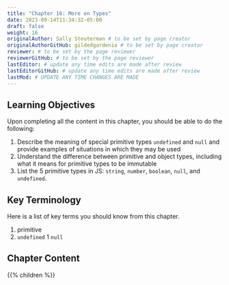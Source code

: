 ```yaml
---
title: "Chapter 16: More on Types"
date: 2023-09-14T11:34:32-05:00
draft: false
weight: 16
originalAuthor: Sally Steuterman # to be set by page creator
originalAuthorGitHub: gildedgardenia # to be set by page creator
reviewer: # to be set by the page reviewer
reviewerGitHub: # to be set by the page reviewer
lastEditor: # update any time edits are made after review
lastEditorGitHub: # update any time edits are made after review
lastMod: # UPDATE ANY TIME CHANGES ARE MADE
---
```


## Learning Objectives

Upon completing all the content in this chapter, you should be able to do the following:

1. Describe the meaning of special primitive types `undefined` and `null` and provide examples of situations in which they may be used
1. Understand the difference between primitive and object types, including what it means for primitive types to be immutable
1. List the 5 primitive types in JS: `string`, `number`, `boolean`, `null`, and `undefined`.

## Key Terminology

Here is a list of key terms you should know from this chapter.

1. primitive
1. `undefined`
1 `null`

## Chapter Content

{{% children %}}
